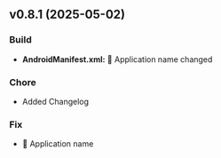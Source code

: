
<a name="v0.8.1"></a>
## v0.8.1 (2025-05-02)

### Build

* **AndroidManifest.xml:** :truck: Application name changed

### Chore

* Added Changelog

### Fix

* :truck: Application name

